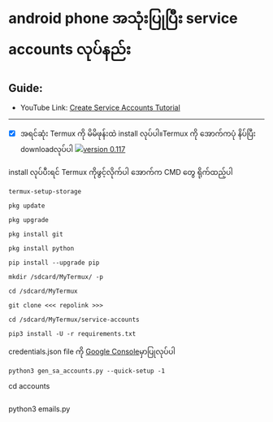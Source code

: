 #  android phone အသုံးပြုပြီး service accounts လုပ်နည်း
## Guide:
- YouTube Link: [Create Service Accounts Tutorial](https://youtu.be/LGWk-UeW4ls)
------
- [x] အရင်ဆုံး Termux ကို မိမိဖုန်းထဲ install လုပ်ပါ။Termux ကို ​အောက်ကပုံ နိပ်ပြီး downloadလုပ်ပါ
[![](https://telegra.ph/file/f302ba135e2cc33b23194.gif)version 0.117](https://drive.google.com/uc?export=download&id=19VycS90NijIR1u_KYTumRJDu4c2xKK7P)

install လုပ်ပီးရင် Termux ကိုဖွင့်လိုက်ပါ
​အောက်က CMD ​တွေ ရိုက်ထည့်ပါ
```
termux-setup-storage
```
```
pkg update
```
```
pkg upgrade 
```
```
pkg install git
```
```
pkg install python
```
```
pip install --upgrade pip
```
```
mkdir /sdcard/MyTermux/ -p
```
```
cd /sdcard/MyTermux
```
```
git clone <<< repolink >>>
```
```
cd /sdcard/MyTermux/service-accounts
```
```
pip3 install -U -r requirements.txt
```
credentials.json file ကို [Google Console](https://console.cloud.google.com/?pli=1)မှာပြုလုပ်ပါ

```
python3 gen_sa_accounts.py --quick-setup -1
```
cd accounts
```
```
python3 emails.py
```
